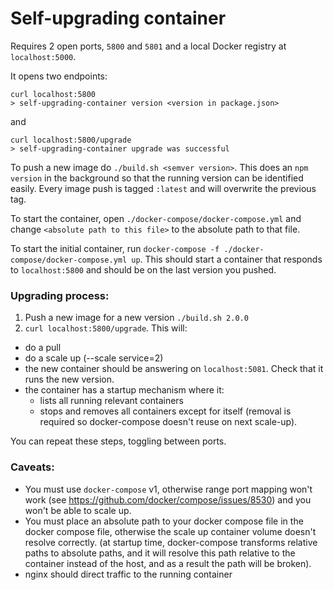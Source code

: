 # Self-upgrading container

Requires 2 open ports, `5800` and `5801` and a local Docker registry at `localhost:5000`.

It opens two endpoints: 
```
curl localhost:5800
> self-upgrading-container version <version in package.json>
``` 

and 
```
curl localhost:5800/upgrade
> self-upgrading-container upgrade was successful
```

To push a new image do `./build.sh <semver version>`. This does an `npm version` in the background so that the running version can be identified easily. Every image push is tagged `:latest` and will overwrite the previous tag.

To start the container, open `./docker-compose/docker-compose.yml` and change `<absolute path to this file>` to the absolute path to that file.

To start the initial container, run `docker-compose -f ./docker-compose/docker-compose.yml up`. This should start a container that responds to `localhost:5800` and should be on the last version you pushed. 

### Upgrading process: 
1. Push a new image for a new version `./build.sh 2.0.0`
2. `curl localhost:5800/upgrade`. This will:
  - do a pull
  - do a scale up (--scale service=2)
  - the new container should be answering on `localhost:5081`. Check that it runs the new version.  
  - the container has a startup mechanism where it:
    - lists all running relevant containers
    - stops and removes all containers except for itself (removal is required so docker-compose doesn't reuse on next scale-up). 

You can repeat these steps, toggling between ports. 

### Caveats: 
- You must use `docker-compose` v1, otherwise range port mapping won't work (see https://github.com/docker/compose/issues/8530) and you won't be able to scale up. 
- You must place an absolute path to your docker compose file in the docker compose file, otherwise the scale up container volume doesn't resolve correctly. (at startup time, docker-compose transforms relative paths to absolute paths, and it will resolve this path relative to the container instead of the host, and as a result the path will be broken).   
- nginx should direct traffic to the running container

